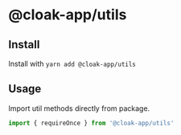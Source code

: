 # @cloak-app/utils

## Install

Install with `yarn add @cloak-app/utils`

## Usage

Import util methods directly from package.

```js
import { requireOnce } from '@cloak-app/utils'
```
